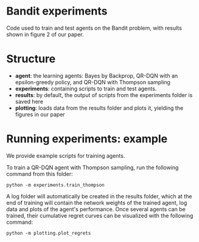 # Bandit experiments
Code used to train and test agents on the Bandit problem, with results shown in figure 2 of our paper.

# Structure

- **agent**: the learning agents: Bayes by Backprop, QR-DQN with an epsilon-greedy policy, and QR-DQN with Thompson sampling
- **experiments**: containing scripts to train and test agents.
- **results**: by default, the output of scripts from the experiments folder is saved here
- **plotting**: loads data from the results folder and plots it, yielding the figures in our paper

# Running experiments: example
We provide example scripts for training agents.

To train a QR-DQN agent with Thompson sampling, run the following command from this folder:

```
python -m experiments.train_thompson
```

A log folder will automatically be created in the results folder, which at the end of training will contain the network weights of the trained agent, log data and plots of the agent's performance. Once several agents can be trained, their cumulative regret curves can be visualized with the following command:

```
python -m plotting.plot_regrets
```

